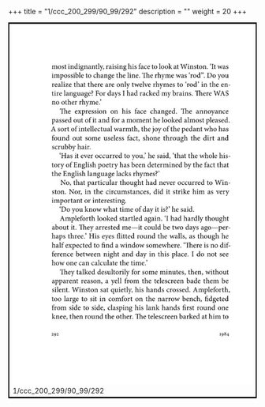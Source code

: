 +++
title = "1/ccc_200_299/90_99/292"
description = ""
weight = 20
+++

<table style="border:2px solid black;max-width:800px;max-height:800px;" 
><tr><td><img class="center-fit-jpg"
src="/jpg_/out_jpg_1984__292.jpg"  >1/ccc_200_299/90_99/292</img></td></tr></table>